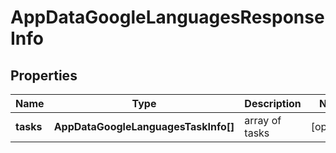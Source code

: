 # AppDataGoogleLanguagesResponseInfo

## Properties

| Name | Type | Description | Notes |
|------------ | ------------- | ------------- | -------------|
**tasks** | **AppDataGoogleLanguagesTaskInfo[]** | array of tasks |[optional]|